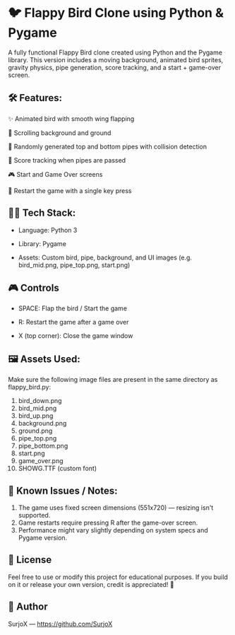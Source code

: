 # 🐦 Flappy Bird Clone using Python & Pygame

A fully functional Flappy Bird clone created using Python and the Pygame library. This version includes a moving background, animated bird sprites, gravity physics, pipe generation, score tracking, and a start + game-over screen.


## 🛠 Features:

✨ Animated bird with smooth wing flapping

🌆 Scrolling background and ground

🚧 Randomly generated top and bottom pipes with collision detection

🧠 Score tracking when pipes are passed

🎮 Start and Game Over screens

🔁 Restart the game with a single key press


## 🧑‍💻 Tech Stack:

- Language: Python 3

- Library: Pygame

- Assets: Custom bird, pipe, background, and UI images (e.g. bird_mid.png, pipe_top.png, start.png)


## 🎮 Controls

- SPACE: Flap the bird / Start the game

- R: Restart the game after a game over

- X (top corner): Close the game window


## 🖼️ Assets Used: 
Make sure the following image files are present in the same directory as flappy_bird.py:

1. bird_down.png
2. bird_mid.png
3. bird_up.png
4. background.png
5. ground.png
6. pipe_top.png
7. pipe_bottom.png
8. start.png
9. game_over.png
10. SHOWG.TTF (custom font)

## 📌 Known Issues / Notes:
1. The game uses fixed screen dimensions (551x720) — resizing isn't supported.
2. Game restarts require pressing R after the game-over screen.
3. Performance might vary slightly depending on system specs and Pygame version.

## 📜 License

Feel free to use or modify this project for educational purposes. If you build on it or release your own version, credit is appreciated! 💛

## 👤 Author
SurjoX — https://github.com/SurjoX
